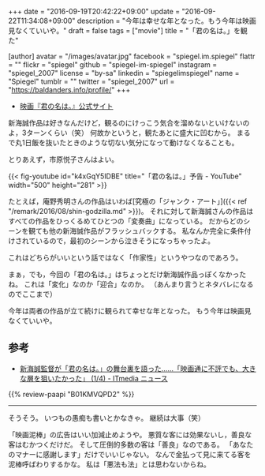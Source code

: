 +++
date = "2016-09-19T20:42:22+09:00"
update = "2016-09-22T11:34:08+09:00"
description = "今年は幸せな年となった。もう今年は映画見なくていいや。"
draft = false
tags = ["movie"]
title = "「君の名は。」を観た"

[author]
  avatar = "/images/avatar.jpg"
  facebook = "spiegel.im.spiegel"
  flattr = ""
  flickr = "spiegel"
  github = "spiegel-im-spiegel"
  instagram = "spiegel_2007"
  license = "by-sa"
  linkedin = "spiegelimspiegel"
  name = "Spiegel"
  tumblr = ""
  twitter = "spiegel_2007"
  url = "https://baldanders.info/profile/"
+++

- [映画『君の名は。』公式サイト](http://www.kiminona.com/)

新海誠作品は好きなんだけど，観るのにけっこう気合を溜めないといけないのよ，3ターンくらい（笑） 何故かというと，観たあとに盛大に凹むから。
まるで丸1日飯を抜いたときのような切ない気分になって動けなくなることも。

とりあえず，市原悦子さんはよい。

{{< fig-youtube id="k4xGqY5IDBE" title="「君の名は。」予告 - YouTube" width="500" height="281" >}}

たとえば，庵野秀明さんの作品はいわば[究極の「ジャンク・アート」]({{< ref "/remark/2016/08/shin-godzilla.md" >}})。
それに対して新海誠さんの作品はすべての作品をひっくるめてひとつの「変奏曲」になっている。
だからどのシーンを観ても他の新海誠作品がフラッシュバックする。
私なんか完全に条件付けされているので，最初のシーンから泣きそうになっちゃったよ。

これはどちらがいいという話ではなく「作家性」というやつなのであろう。

まぁ，でも，今回の「君の名は。」はちょっとだけ新海誠作品っぽくなかったね。
これは「変化」なのか「迎合」なのか。
（あんまり言うとネタバレになるのでここまで）

今年は両者の作品が立て続けに観られて幸せな年となった。
もう今年は映画見なくていいや。

## 参考

- [新海誠監督が「君の名は。」の舞台裏を語った……「映画通に不評でも、大きな層を狙いたかった」 (1/4) - ITmedia ニュース](http://www.itmedia.co.jp/news/articles/1609/20/news061.html)

{{% review-paapi "B01KMVQPD2" %}} <!-- 君の名は。 -->

----

そうそう。
いつもの愚痴も書いとかなきゃ。
継続は大事（笑）

「映画泥棒」の広告はいい加減止めようや。
悪質な客には効果ないし，善良な客はむかつくだけだ。
そして圧倒的多数の客は「善良」なのである。
「あなたのマナーに感謝します」だけでいいじゃない。
なんで金払って見に来てる客を泥棒呼ばわりするかな。
私は「悪法も法」とは思わないからね。
